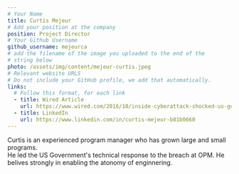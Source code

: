 ```yaml
---
# Your Name
title: Curtis Mejeur
# Add your position at the company
position: Project Director
# Your Github Username
github_username: mejeurca
# add the filename of the image you uploaded to the end of the
# string below
photo: /assets/img/content/mejeur-curtis.jpeg
# Relevant website URLS
# Do not include your GitHub profile, we add that automatically.
links:
  # Follow this format, for each link
  - title: Wired Article
    url: https://www.wired.com/2016/10/inside-cyberattack-shocked-us-government/
  - title: LinkedIn
    url: https://www.linkedin.com/in/curtis-mejeur-b81b0660
---
```


Curtis is an experienced program manager who has grown large and small programs.  
He led the US Government's technical response to the breach at OPM.  He belives strongly in enabling the atonomy of enginnering.

